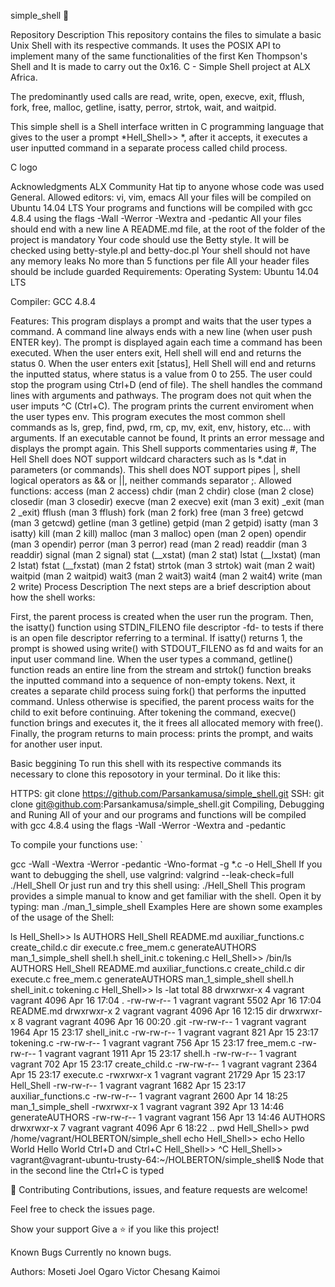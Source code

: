 simple_shell 🐚



Repository Description
This repository contains the files to simulate a basic Unix Shell with its respective commands. It uses the POSIX API to implement many of the same functionalities of the first Ken Thompson's Shell and It is made to carry out the 0x16. C - Simple Shell project at ALX Africa.

The predominantly used calls are read, write, open, execve, exit, fflush, fork, free, malloc, getline, isatty, perror, strtok, wait, and waitpid.

This simple shell is a Shell interface written in C programming language that gives to the user a prompt *Hell_Shell>> *, after it accepts, it executes a user inputted command in a separate process called child process.

C logo

Acknowledgments
ALX Community
Hat tip to anyone whose code was used
General.
Allowed editors: vi, vim, emacs
All your files will be compiled on Ubuntu 14.04 LTS
Your programs and functions will be compiled with gcc 4.8.4 using the flags -Wall -Werror -Wextra and -pedantic
All your files should end with a new line
A README.md file, at the root of the folder of the project is mandatory
Your code should use the Betty style. It will be checked using betty-style.pl and betty-doc.pl
Your shell should not have any memory leaks
No more than 5 functions per file
All your header files should be include guarded
Requirements:
Operating System: Ubuntu 14.04 LTS

Compiler: GCC 4.8.4

Features:
This program displays a prompt and waits that the user types a command. A command line always ends with a new line (when user push ENTER key).
The prompt is displayed again each time a command has been executed.
When the user enters exit, Hell shell will end and returns the status 0.
When the user enters exit [status], Hell Shell will end and returns the inputted status, where status is a value from 0 to 255.
The user could stop the program using Ctrl+D (end of file).
The shell handles the command lines with arguments and pathways.
The program does not quit when the user imputs ^C (Ctrl+C).
The program prints the current enviroment when the user types env.
This program executes the most common shell commands as ls, grep, find, pwd, rm, cp, mv, exit, env, history, etc... with arguments.
If an executable cannot be found, It prints an error message and displays the prompt again.
This Shell supports commentaries using #,
The Hell Shell does NOT support wildcard characters such as ls *.dat in parameters (or commands).
This shell does NOT support pipes |, shell logical operators as && or ||, neither commands separator ;.
Allowed functions:
access (man 2 access)
chdir (man 2 chdir)
close (man 2 close)
closedir (man 3 closedir)
execve (man 2 execve)
exit (man 3 exit)
_exit (man 2 _exit)
fflush (man 3 fflush)
fork (man 2 fork)
free (man 3 free)
getcwd (man 3 getcwd)
getline (man 3 getline)
getpid (man 2 getpid)
isatty (man 3 isatty)
kill (man 2 kill)
malloc (man 3 malloc)
open (man 2 open)
opendir (man 3 opendir)
perror (man 3 perror)
read (man 2 read)
readdir (man 3 readdir)
signal (man 2 signal)
stat (__xstat) (man 2 stat)
lstat (__lxstat) (man 2 lstat)
fstat (__fxstat) (man 2 fstat)
strtok (man 3 strtok)
wait (man 2 wait)
waitpid (man 2 waitpid)
wait3 (man 2 wait3)
wait4 (man 2 wait4)
write (man 2 write)
Process Description
The next steps are a brief description about how the shell works:

First, the parent process is created when the user run the program.
Then, the isatty() function using STDIN_FILENO file descriptor -fd- to tests if there is an open file descriptor referring to a terminal. If isatty() returns 1, the prompt is showed using write() with STDOUT_FILENO as fd and waits for an input user command line.
When the user types a command, getline() function reads an entire line from the stream and strtok() function breaks the inputted command into a sequence of non-empty tokens.
Next, it creates a separate child process suing fork() that performs the inputted command. Unless otherwise is specified, the parent process waits for the child to exit before continuing.
After tokening the command, execve() function brings and executes it, the it frees all allocated memory with free().
Finally, the program returns to main process: prints the prompt, and waits for another user input.


Basic beggining
To run this shell with its respective commands its necessary to clone this reposotory in your terminal. Do it like this:

HTTPS:
git clone https://github.com/Parsankamusa/simple_shell.git
SSH:
git clone git@github.com:Parsankamusa/simple_shell.git
Compiling, Debugging and Runing
All of your and our programs and functions will be compiled with gcc 4.8.4 using the flags -Wall -Werror -Wextra and -pedantic

To compile your functions use: `

gcc -Wall -Wextra -Werror -pedantic -Wno-format -g *.c -o Hell_Shell
If you want to debugging the shell, use valgrind:
valgrind --leak-check=full ./Hell_Shell
Or just run and try this shell using:
./Hell_Shell
This program provides a simple manual to know and get familiar with the shell. Open it by typing:
man ./man_1_simple_shell
Examples
Here are shown some examples of the usage of the Shell:

ls
Hell_Shell>> ls
AUTHORS  Hell_Shell  README.md auxiliar_functions.c  create_child.c  dir  execute.c  free_mem.c  generateAUTHORS  man_1_simple_shell  shell.h shell_init.c  tokening.c
Hell_Shell>> /bin/ls
AUTHORS  Hell_Shell  README.md	auxiliar_functions.c  create_child.c  dir  execute.c  free_mem.c  generateAUTHORS  man_1_simple_shell  shell.h shell_init.c  tokening.c
Hell_Shell>> ls -lat
total 88
drwxrwxr-x 4 vagrant vagrant  4096 Apr 16 17:04 .
-rw-rw-r-- 1 vagrant vagrant  5502 Apr 16 17:04 README.md
drwxrwxr-x 2 vagrant vagrant  4096 Apr 16 12:15 dir
drwxrwxr-x 8 vagrant vagrant  4096 Apr 16 00:20 .git
-rw-rw-r-- 1 vagrant vagrant  1964 Apr 15 23:17 shell_init.c
-rw-rw-r-- 1 vagrant vagrant   821 Apr 15 23:17 tokening.c
-rw-rw-r-- 1 vagrant vagrant   756 Apr 15 23:17 free_mem.c
-rw-rw-r-- 1 vagrant vagrant  1911 Apr 15 23:17 shell.h
-rw-rw-r-- 1 vagrant vagrant   702 Apr 15 23:17 create_child.c
-rw-rw-r-- 1 vagrant vagrant  2364 Apr 15 23:17 execute.c
-rwxrwxr-x 1 vagrant vagrant 21729 Apr 15 23:17 Hell_Shell
-rw-rw-r-- 1 vagrant vagrant  1682 Apr 15 23:17 auxiliar_functions.c
-rw-rw-r-- 1 vagrant vagrant  2600 Apr 14 18:25 man_1_simple_shell
-rwxrwxr-x 1 vagrant vagrant   392 Apr 13 14:46 generateAUTHORS
-rw-rw-r-- 1 vagrant vagrant   156 Apr 13 14:46 AUTHORS
drwxrwxr-x 7 vagrant vagrant  4096 Apr  6 18:22 ..
pwd
Hell_Shell>> pwd
/home/vagrant/HOLBERTON/simple_shell
echo
Hell_Shell>> echo Hello World
Hello World
Ctrl+D and Ctrl+C
Hell_Shell>> ^C
Hell_Shell>> 
vagrant@vagrant-ubuntu-trusty-64:~/HOLBERTON/simple_shell$ 
Node that in the second line the Ctrl+C is typed

🤝 Contributing
Contributions, issues, and feature requests are welcome!

Feel free to check the issues page.

Show your support
Give a ⭐️ if you like this project!

Known Bugs
Currently no known bugs.

Authors:
Moseti Joel Ogaro
Victor Chesang Kaimoi
